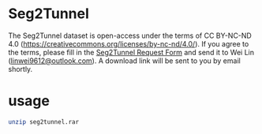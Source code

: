 # Seg2Tunnel
The Seg2Tunnel dataset is open-access under the terms of CC BY-NC-ND 4.0 (https://creativecommons.org/licenses/by-nc-nd/4.0/). If you agree to the terms, please fill in the [Seg2Tunnel Request Form](https://github.com/linwei0763/Seg2Tunnel/raw/refs/heads/main/request_form.docx) and send it to Wei Lin (linwei9612@outlook.com). A download link will be sent to you by email shortly.

# usage
```bash
unzip seg2tunnel.rar
```
